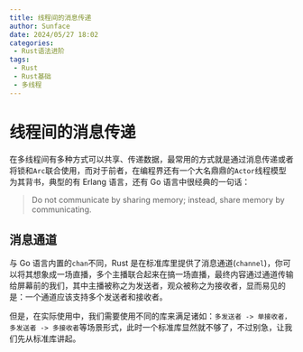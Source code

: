 ```yaml
---
title: 线程间的消息传递
author: Sunface
date: 2024/05/27 18:02
categories:
 - Rust语法进阶
tags:
 - Rust
 - Rust基础
 - 多线程
---
```


# 线程间的消息传递

在多线程间有多种方式可以共享、传递数据，最常用的方式就是通过消息传递或者将锁和`Arc`联合使用，而对于前者，在编程界还有一个大名鼎鼎的`Actor`线程模型为其背书，典型的有 Erlang 语言，还有 Go 语言中很经典的一句话：

> Do not communicate by sharing memory; instead, share memory by communicating.

## 消息通道

与 Go 语言内置的`chan`不同，Rust 是在标准库里提供了消息通道(`channel`)，你可以将其想象成一场直播，多个主播联合起来在搞一场直播，最终内容通过通道传输给屏幕前的我们，其中主播被称之为发送者，观众被称之为接收者，显而易见的是：一个通道应该支持多个发送者和接收者。

但是，在实际使用中，我们需要使用不同的库来满足诸如：`多发送者 -> 单接收者，多发送者 -> 多接收者`等场景形式，此时一个标准库显然就不够了，不过别急，让我们先从标准库讲起。